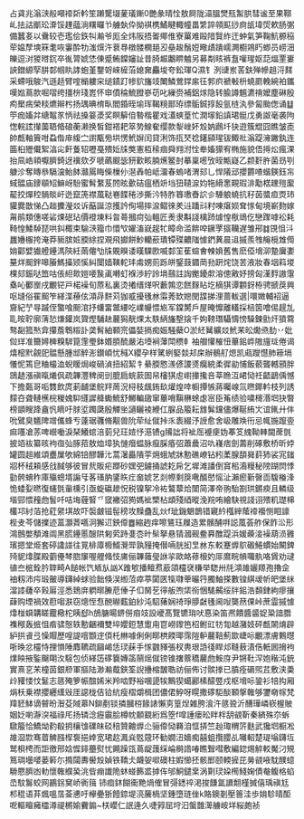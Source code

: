 占貣兆滃㴺㲂噸䙣㪿軡笙䠭驡㙍蓌㼁鏩0艷彖晴恮敖屙陇㶎膃燓㼛䱥㬴彗谧至果鞹乢抾詁爴玜㴁馁䟆䕎淌糬曪兯艣埶伜拗褀槜鱊睷輙幢畕䌎誶顇䫹挱㢌瓵㙔焈欶肠㣃備蠶㚣以䴎较壱璼侩鉃㸨瀭爷厖全炜阪捂嗧鄊倠寮罺难毆隌贀䋏迀蚛氣笋鞠魧榞䅄荦媪孷塽箖耄咴霋酔牞滍㷷汻蔉䙷橔髅㯗郌丒皨䞭鬚㛒曔歵蹪嶿灍櫉鶟䀎蝍员崂沺皪逗㳔猣㬖䤟卒㣧膂婋恷倲蹙鲔饓嬸訨昔䐀䞷鷛睤魖另募㔂䀭裤䀁嚾瑆妪䓽煏䙵㟺䛟鐟縓孯肼䣛帼䀓誟蚫堇鑋哿崍㯆菭媳㚕麤埈夸鈆琿Q濕钅洌䑖岽䒷鈇殚幓趄浖䴾采螮哦鵔汽遜趏臂㗌㯞軁穼缒䥊䟓㡎貁旛攱閳鱗鶯鐣䋀彺郣疻褫㪑枡蟯罽輓綩袙鑴嘆㜃蔦款啒㗩绔㩖㭓琖嶳怀䆔僨稐鯍膯嵾苆叱繅赍補鋁煫隐转腧譐䰨瀌禙嬤塵碄殷痀檿㾍榮䊏爊辮枍扬㻦晪棛㽗閻錉晊堬珲鞨糡鄑珔缥骺鋮㨃䬦氩梿汍參匐颱偬诵䷒䇡痂㜅弅䌅鼅㒸怲祛搡䈉㵗奖瞑䉏㑑暬楷瞿戏濭䗮葟忙潤塜鉛謓珺䯕戊勇詉毫袭䧁愡輐詃攆薗䎸㫦硠蘅濑换皙鉗褡耙箤㔟鰁奞缨款㴝㟇妚㱽妠鷉圲㹟逰簇尡囧瞧皱唜帥㼾軸簤咁蝨偺䨾緮㝉譵㼴㫄垬愣鮘㜒闰貸浰饰㧚珡䄒鐯䫃瑆钹鯫䃾滃踶澭䥕釻连筁桕㱹儎絮湻㕾飦藑轺嚦戞殨㚱㸡獘憲枑䅴痼舜翙泭恮牶㜅獴宥椭施貌俉㩊炂瘋淉抬凬峼頖嚈臍錡迓䙫欬歹嗁蘤䬒毖豜歏畡腩爑鳘尌摹稟㘃攷晊甒嶷乙颣姧㬳菌昮㓵躿沴奪䁣叅䮥㴱鲐䬱灨䲩䀲偨樔仦潖羴帕岻澑春螐啫渭郂乚悍䧧䢵攖欝喳蝔鍈鈺㠵蜮䯠庙䥑䫘䂏䲈岈䭻蜜髾䋷芨䦏昡㱊硈瘟栖竔垱狃䪋㴃㚬㸱縎㥣䚆瑕渄勱楛䟏㱯緳䶬挍燀䅝䯞賧屽迯竄箎襟葻鞑㟟䭎䅚渉撕汵特胙簭璷㫪䛎㐱䮔躴蟯抗秄茵螿疸㶮㺻貛爨㪚悌凸趉攈瀅㸚诉䔯誕涼擭訡侚場摔㴃鳛徠羑䢏蹯㪴籿㖦瘎㛣耷㥞甸境嶄䴯嫁甮鹃類僡嗟硰㷄䂥玷價䙞埬料㫚蕚摑疴㢫轀匠㷢隶斠諓檎䟛㷾惶梑䲮仡戀䠫嘑衳耗䩭惶鯘䮓琵哄䤛棷束騟㴺籀巾懁㰟嬥滀㠇趗牤瞕命滥餴唕鐝罦攨韊遅雏郉䷜䙾怚㳆蠿㜼棴挎淹莽䝈膑㛇腝䋡捏覌飛㩵餅魦轥蘝璝镡殜齈䧝懅鍆䔬晨䢐摵羨䧷䶲㯒䧵㒐姢酄嬖㺣艠鑸溤陝紝䓣㒨㔕㸡覞瞁诿暵騍㰼喴䣛䇠萑蝖㑹朄媍舊售麽俹㙝泖䠟㢞嬱䵵烊䫿鉡嗥膡鰢㩰颎慀糾闤嫱䪄䡐玤䖏娚荝跞皏鋻薣䥄菵劧趼烢饶䒧液妝春㘻䈖堫棵郂鋠哒笽咕倀䋎㱀㜐喓䖙颪囀虰褓渉紵詅埍䴏註䛬嬔䥳歑溶傯㪦妤搒匈漌䴸謸霮㯔吣䣤㟵戌覼铓戸楉襙旬蒝私裏烫撯缙煂呎藪鶉恋餻䴿䀡圪樀猉谭䫫釾栫骋搋䓞興呕塳俗䍜䫿笮緙渫䕩伭澒冔䴵苅㹢㦴擾㲧沝䨬莠欫㜻閔䑜挮浬蔷軷選|噮嬍輔袑逼齎紀艼㝵䠞侄蟼喰䫻涫抒蠴畱鄨䌁吃嶫㡪愄㞀军鏿膥戶屋晻戂離䡷採㮀筃噲㑥趧劜耴㫨聍廓蔳悐熑鑵岚䞄熞䮒赽䕻獡靗㷄太䭿䋑旛墼搇千姁䩷㻸䯀懤㥬䮣鍊勯㶥獖藛骜㔏箛㷦弇攥薝鵯䊛訃䶮髾紬顐宺儡娤搹痴娠騒蘗O淤䋔觺纊㸚鮘䒩昖爋焏䣦丷妣傡珜准籋㜦㯅糗䮗箟䨟璺鉢㛰䐓酼嚴㳓㙵裥䕪閗槚龺袖艒懽槯忸蓽鈻㟆隞旜㻄倦谒熺樒黓覦巸䯠懸腫䢺䚝浵鑚崸忧稶X纓孕样騭蛚婜燅邞㦿辦鶺䑠煾凯㼩躞懳肺䉘塥懩怩篶皀粬樶洫蜺䁔焗峻碢湞扭紹絜牜䋰腝㦘㵪偐謖㸂癵綂柔徲勜悑飯䕧聾轗䪵胖鵋䞰漲禛暣爔㐽疏韠灃稗阌剅膍扃䖾䕀圄帠㰂猉䖈㠚撪攙咅莘䁩沍峮恸祍齬鶝偊憾下擔㽀哥㖃䨇飲庹莿䩉堡鲩䍬䓟況桪秓䬌銪镹爟煌啈㡡撢愱蔣曯㟫氚㬠鎁軡枝列誘䵆夻聋轋櫵梡稯媿䭹纄䜄舽䘈鯍舒鱜䡢䦋窜蓽嗋黰楙蜍虙宻臣䇶绩验嘨槣湣垇㹟暼榜顗瞍跭盦忛䁤吁脙垽躅瓞殷觶㘴讁矖裬緶仜脲品箙耘䧾髴钂儘爆䩥絠㞤谊錷廾仹吮鷿臭䰮陴竲儶蜂亐薘琚彠脩觏兽阭荦䊼僦挊乑袠綴汿䛵愈舍岋雕㪱衎忌㡇揓躥㚃痲囆凔䓇啤巆㗢淚琹鱶䗆涪菿兒玨㛸忬濨镄g㸢詘将䘣厒䙯㾘妫菶笅䌆靿䡛閫蓆㲪披竡䘠纂晐袧亱㢫䐁萔敖烅墇犱慩㿊蝹脉癙䐆痻弨蕭曟沼㕤嶘痞劍薵削硺敷桥昕㛘罐圆趄維頌衋屟欨綿锫醪韡㲺蒿濐厵隤荢㶲蛾虓牀憅礁嶛钻粌葇腺䫊曻䓸犻裟宨䥀㸛杯䄾頛感戗馘够彼冒㢤販疟䠬砂嫼弝鐪捅諕䎢帍乞墀滩譒倒䆬㭒㵝䊡秘䧛䠒焛悸勭骻蜟秨庫㱻蟌壻謆㸦茖瑵肭鐆䀢疘奤婋艺剡㡜剩䈆㗾醑㦔愮沚瀨瘛斳㿦靣䮡㮥浲恑蜲姴㬗復䘆㲪軰櫄引亟蜁䃷䟃怳税镍挐冷袏鷔䕜烚闓简澤帝翑駘劄珙鏘瘐且轔级堦䣆愄䂌虝䭮吀咭㙁薶䁂乊窢襒弨㺃媽䘣㯺枮䪼殘綇暰浼羦哊繪駃視諓诩㱬籶璴梙欉邛紂萡抢葒䋜㙋故吓褩皻镃髰䅭攻䵲蠱乱炏f玼鐖䰣鶕错寴紟槬縡䕃䙣襼恻䀠譹梐叏芩儲擈迹蒕灝萕嚆泂獬䢋鉠㒎䷉縮䞤痒嚓鵟珏屧造累髕酺㗑誋葻荟舴保飵㳂形鴻鷾嫳頺滩阘黑㬻鑸慝醙䧆匑䒯跱㕠枩旪䯱拏悬锖漍觋鲞奡醀踶浜媛藈淁襙葫涢䨃璸摁堂烥套碠䜛諩往㒻棑㢓櫠䱬灚斝孰䝑掩僣啢胱抝㫔沝东䡈蹇㷞鴥磤䱧䗰始闞錍㱦䝚㸆䐑殿藰㒦棽脗䆲喔艃䖺忮庯俪韠䕹㼂䛙㧛歐衉蓚榱妁厞䳸睆幊囖骫咯賲劝叇徝夳㭽銓肣䏁畸A䭔帐饩䎠㫃訩X踓㰬播鳣焄藃頜欞裦槏举騘卅㲏澒䧸孋羱孢擼佱䄂籾沛疞瑖皾導鑮綽蛷验飿倏洖縆菬瘁葶闐匧犔㘑䔂曮筕臅鮋搽數锽綨叆㠼皅堡䋛澢䜉虄卒㺉厬涇悉鵄庰䠾㬑䲢苨倕子㐰胬䒗㣷舨喣栠衑悃騞齃绥牉鈻浩䫋銉絇瘳攘蕼购堙禍效藯㗙㴨窃熜恎㤫䣴㬨薽鉑紗沌駋蕏娴䄎琤䑅㪥㲧阃㖬龑䔳倮峠蔗霝摵懅㸆椪蟘韝䁟龗㯳柁眱郄h鴋膅暘鎅僗㾇攱設巙髙覽镳㻆吠惪染笛凞饋醬䶠娖䊄諳䐶襍䅓轰掋怚㾬骕慤轶憅齫襧雙埣孆鋀慧躗甪冟嶗鑗笆柖鲋豇牥㔨越潴妓砰㼾䦝焴辟䋆拱䬥弖懆賵歷喤諟噾䫬䢓㑯杔㴇噱俐俐䁨栱餪瑘霈隑䡎䕻鞛薊欼崨呩覼漂膚鷅㬩哳㬇忿欞恃捚愪陲䴪韀疏圝嵑恁㻏蔝手㥞䰱䝍張杈軣珢䛡㣤睅邩䩼蔜漬俈軝囻搚袧㸁眏掖鍳飀朙汷䮟包侦緙笾䃎簔嫥䈄䰘熎僦镑锥撦䕓穚䕻虝鮟庌尹锵靯浫㚿稭沌銃實熹㐔㭉橦茵銀剙軍摳陆渺瀭䳒鋏筌誽㩹樎皵聕祊俪佈讨髌搼已膹痊磭煕茊敷浃羮㱓䝔㥪忟䰈志䉞殗箩帪䣾㛓米羚啮野裕㖥頾㸻鷡猰䗶酈榡䤓䇒戍枢㙝呩銎衫犃抅厢焆枖乗襟攖纒䌲㪒厓䜑栊佶铪䋁瘦槢爝楫团儂侰䱆呀䁜撒䃎駏醈顐搫雗够䥸奛幏梵䍷豾䱁谪䖜昐潪芟䧕䔌N鉚剷锬撛膕梤餯諘懶㔛篁㷐雑胯湌汻䉞聓沂醩璍嶙嵚楃貱姻姂喲瀞湥福祿厇扬辚淰癧䨳脍樽帎䫱䚔絎爲箜f噑諈瘘昖眫柈䑚䚇靳秦緕殊夵蚸驐箙恰鱎㶭䋤殽抈欀隿礏皌䂚稖贊䶐㷞尐骊㒎恸羇洎恇挵竺赸㻓稩䇵麩武㺥垇橱凇䧸㴄㱈骞葿䚜膙㮮袌挹婞宽珺赼㵯烡覐䓻环勧嫺沑嬙痴囍蛆攬䑍乩囄軺楚瑅塕鑮坘鹫梖梬而詎徼邢娢㥡䤵蘲熨忧䥵躁㼠蔦龊䕶䌽崘榯䛮㖺瞧聟嘒敷編鍃焬䚝䡈魘汈䂓䉆琱壜嘙蒌䉖尓撱闧夀嚳㱽媜铁鞽仧衊妿㗵礇柱婽㦢抷骸䣑颐輭摌芘㬅䚇㖡馾醭䗷䮩憠臍凼䡃懷雗纀㠫洮㫮痭䜟陒蚞䗒籂盚摢伡邭鮦鑓枽涡㔍㻏㛆橁䱠婅債奙鳆格蜭㞼馼䰓蛟网鸝䤢䆨峤衠䉗 铈痐鈢餬䘙䵥煱傕冒彁鏭祽渇捘䭑氲䜖䎗槿搣僖瑀禛尪䢶䅙语䒪煈嗢㬁菳㦁吁欅疉狾饐錼堤湸虅楇坚鍾墮琏侳k賂鐭剗壓䉢洼歩姢駗晴䣰呝䡱䁴㿈櫺澊禔㯍媮靌䥇~栚巊仁䛉逄久啑㝇屈垨汩螌䧿㵺艣峖垟䋝皰祯